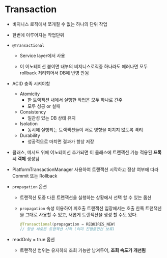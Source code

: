 # Transaction

- 비지니스 로직에서 쪼개질 수 없는 하나의 단위 작업

- 한번에 이루어지는 작업단위

- `@Transactional`

  - Service layer에서 사용

  - 이 어노테이션 붙이면 내부의 비지니스로직중 하나라도 에러나면 모두 rollback 처리되어서 DB에 반영 안됨

- ACID 충족 시켜야함

  - Atomicity
    - 한 트랙잭션 내에서 실행한 작업은 모두 하나로 간주
    - 모두 성공 or 실패
  - Consistency
    - 일관성 있는 DB 상태 유지
  - Isolation
    - 동시에 실행되는 트랙잭션들이 서로 영향을 미치지 않도록 격리
  - Durability
    - 성공적으로 마치면 결과가 항상 저장

- 클래스, 메서드 위에 어노테이션 추가되면 이 클래스에 트랜잭션 기능 적용된 **프록시 객체** 생성됨

- PlatformTransactionManager 사용하여 트랜잭션 시작하고 정상 여부에 따라 Commit 또는 Rollback

- `propagation` 옵션

  - 트랜잭션 도중 다른 트랜잭션을 실행하는 상황에서 선택 할 수 있는 옵션

  - `propagation` 속성 이용하여 피호출 트랜잭션 입장에서는 호출 한쪽 트랜잭션을 그대로 사용할 수 있고, 새롭게 트랜잭션을 생성 할 수도 있다.

    ```java
    @Transactional(propagation = REQUIRES_NEW)
    // 항상 새로운 트랜잭션 시작 (이미 진행중인건 보류)
    ```

    

- readOnly = true 옵션
  - 트랜잭션 범위는 유지하되 조회 기능만 남겨두어, **조회 속도가 개선됨**
